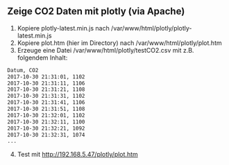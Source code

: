 ## Zeige CO2 Daten mit plotly (via Apache)

1. Kopiere plotly-latest.min.js nach /var/www/html/plotly/plotly-latest.min.js
2. Kopiere plot.htm (hier im Directory) nach /var/www/html/plotly/plot.htm
3. Erzeuge eine Datei /var/www/html/plotly/testCO2.csv mit z.B. folgendem Inhalt:
```bash
Datum, CO2
2017-10-30 21:31:01, 1102
2017-10-30 21:31:11, 1106
2017-10-30 21:31:21, 1108
2017-10-30 21:31:31, 1102
2017-10-30 21:31:41, 1106
2017-10-30 21:31:51, 1108
2017-10-30 21:32:01, 1102
2017-10-30 21:32:11, 1100
2017-10-30 21:32:21, 1092
2017-10-30 21:32:31, 1074
...
```
4. Test mit http://192.168.5.47/plotly/plot.htm
